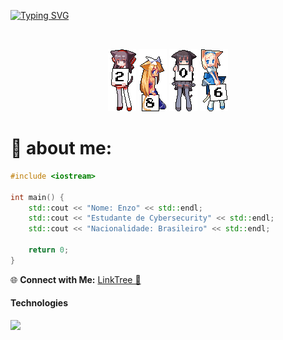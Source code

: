 <a href="https://git.io/typing-svg"><img src="https://readme-typing-svg.demolab.com?font=Noto+Sans+Japanese&weight=100&size=15&pause=1000&color=EFF7F6&random=false&width=406&lines=Watashi+no+akuratsu+na+kenky%C5%ABshitsu+e+y%C5%8Dkoso" alt="Typing SVG" /></a>

<br/>
 <p align="center">
 <a href="#"><img src="2.gif"><a/>
  <a href="#"><img src="8.gif"><a/>
  <a href="#"><img src="0.gif"><a/>
  <a href="#"><img src="6.gif"><a/>
</p>
    
<h1> 💬 about me: </h1>

```cpp
#include <iostream>

int main() {
    std::cout << "Nome: Enzo" << std::endl;
    std::cout << "Estudante de Cybersecurity" << std::endl;
    std::cout << "Nacionalidade: Brasileiro" << std::endl;

    return 0;
}
```
🌐 **Connect with Me:** [LinkTree 🌲 ](https://linktr.ee/enzo101)

<h4> Technologies </h4> 
  <a href="https://skillicons.dev">
    <img src="https://skillicons.dev/icons?i=python,cpp,c,docker,vscode,bash,linux " />
